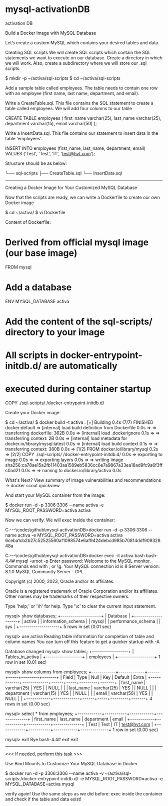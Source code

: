 # mysql-activationDB
activation DB

Build a Docker Image with MySQL Database


Let’s create a custom MySQL which contains your desired tables and data.

Creating SQL scripts
We will create SQL scripts which contain the SQL statements we want to execute on our database. Create a directory in which we will work. Also, create a subdirectory where we will store our .sql scripts.


$ mkdir -p ~/activa/sql-scripts
$ cd ~/activa/sql-scripts

Add a sample table called employees. The table needs to contain one row with an employee (first name, last name, department, and email).

Write a CreateTable.sql. This file contains the SQL statement to create a table called employees. We will add four columns to our table

CREATE TABLE employees (
first_name varchar(25),
last_name  varchar(25),
department varchar(15),
email  varchar(50)
);


Write a InsertData.sql. This file contains our statement to insert data in the table ‘employees’.

INSERT INTO employees (first_name, last_name, department, email) 
VALUES ('Test', 'Test', 'IT', 'test@hvt.com');

Structure should be as below:

└── sql-scripts
    ├── CreateTable.sql
    └── InsertData.sql

---------------------------------------------------------------------------------------------
Creating a Docker Image for Your Customized MySQL Database

Now that the scripts are ready, we can write a Dockerfile to create our own Docker image


$ cd ~/activa/
$ vi Dockerfile

Content of Dockerfile:

# Derived from official mysql image (our base image)
FROM mysql
# Add a database
ENV MYSQL_DATABASE activa
# Add the content of the sql-scripts/ directory to your image
# All scripts in docker-entrypoint-initdb.d/ are automatically
# executed during container startup
COPY ./sql-scripts/ /docker-entrypoint-initdb.d/

Create your Docker image:

$ cd ~/activa/
$ docker build -t activa .
[+] Building 0.4s (7/7) FINISHED                                                                         docker:default
 => [internal] load build definition from Dockerfile                                                               0.0s
 => => transferring dockerfile: 362B                                                                               0.0s
 => [internal] load .dockerignore                                                                                  0.1s
 => => transferring context: 2B                                                                                    0.0s
 => [internal] load metadata for docker.io/library/mysql:latest                                                    0.0s
 => [internal] load build context                                                                                  0.1s
 => => transferring context: 380B                                                                                  0.0s
 => [1/2] FROM docker.io/library/mysql                                                                             0.2s
 => [2/2] COPY ./sql-scripts/ /docker-entrypoint-initdb.d/                                                         0.0s
 => exporting to image                                                                                             0.0s
 => => exporting layers                                                                                            0.0s
 => => writing image sha256:ca78ae15a2fb11403aa1589eb5836cc6e7a9867a33ea18ad9fc9a6f3ffc0ad21                       0.0s
 => => naming to docker.io/library/activa                                                                          0.0s

What's Next?
  View summary of image vulnerabilities and recommendations → docker scout quickview


And start your MySQL container from the image:

$ docker run -d -p 3306:3306 --name activa -e MYSQL_ROOT_PASSWORD=activa activa

Now we can verify. We will exec inside the container:

C:\---\codes\github\mysql-activationDB>docker run -d -p 3306:3306 --name activa -e MYSQL_ROOT_PASSWORD=activa activa
6ceba1cb2b27c52525560af1098574e6af9424debcd985b70814ddf90932848a

C:\---\codes\github\mysql-activationDB>docker exec -it activa bash
bash-4.4# mysql -uroot -p
Enter password:
Welcome to the MySQL monitor.  Commands end with ; or \g.
Your MySQL connection id is 8
Server version: 8.1.0 MySQL Community Server - GPL

Copyright (c) 2000, 2023, Oracle and/or its affiliates.

Oracle is a registered trademark of Oracle Corporation and/or its
affiliates. Other names may be trademarks of their respective
owners.

Type 'help;' or '\h' for help. Type '\c' to clear the current input statement.

mysql> show databases;
+--------------------+
| Database           |
+--------------------+
| activa             |
| information_schema |
| mysql              |
| performance_schema |
| sys                |
+--------------------+
5 rows in set (0.01 sec)

mysql> use activa
Reading table information for completion of table and column names
You can turn off this feature to get a quicker startup with -A

Database changed
mysql> show tables;
+------------------+
| Tables_in_activa |
+------------------+
| employees        |
+------------------+
1 row in set (0.01 sec)

mysql> show columns from employees;
+------------+-------------+------+-----+---------+-------+
| Field      | Type        | Null | Key | Default | Extra |
+------------+-------------+------+-----+---------+-------+
| first_name | varchar(25) | YES  |     | NULL    |       |
| last_name  | varchar(25) | YES  |     | NULL    |       |
| department | varchar(15) | YES  |     | NULL    |       |
| email      | varchar(50) | YES  |     | NULL    |       |
+------------+-------------+------+-----+---------+-------+
4 rows in set (0.00 sec)

mysql> select * from employees;
+------------+-----------+------------+--------------+
| first_name | last_name | department | email        |
+------------+-----------+------------+--------------+
| Test       | Test      | IT         | test@hvt.com |
+------------+-----------+------------+--------------+
1 row in set (0.00 sec)

mysql> exit
Bye
bash-4.4# exit
exit

-------------------------------------------------

<<< If needed, perform this task >>>

Use Bind Mounts to Customize Your MySQL Database in Docker


$ docker run -d -p 3306:3306 --name activa -v ~/activa/sql-scripts:/docker-entrypoint-initdb.d/ -e MYSQL_ROOT_PASSWORD=activa -e MYSQL_DATABASE=activa mysql

verify again! Use the same steps as we did before: exec inside the container and check if the table and data exist!